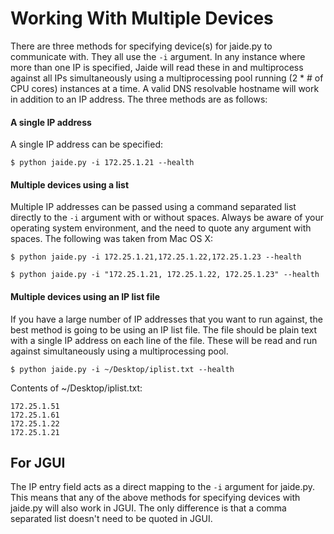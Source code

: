 Working With Multiple Devices
=============================

There are three methods for specifying device(s) for jaide.py to communicate with. They all use the `-i` argument.  In any instance where more than one IP is specified, Jaide will read these in and multiprocess against all IPs simultaneously using a multiprocessing pool running (2 * # of CPU cores) instances at a time. A valid DNS resolvable hostname will work in addition to an IP address. The three methods are as follows:

#### A single IP address

A single IP address can be specified:

	$ python jaide.py -i 172.25.1.21 --health

#### Multiple devices using a list

Multiple IP addresses can be passed using a command separated list directly to the `-i` argument with or without spaces. Always be aware of your operating system environment, and the need to quote any argument with spaces. The following was taken from Mac OS X:  

	$ python jaide.py -i 172.25.1.21,172.25.1.22,172.25.1.23 --health  

	$ python jaide.py -i "172.25.1.21, 172.25.1.22, 172.25.1.23" --health  

#### Multiple devices using an IP list file 

If you have a large number of IP addresses that you want to run against, the best method is going to be using an IP list file. The file should be plain text with a single IP address on each line of the file. These will be read and run against simultaneously using a multiprocessing pool.  

	$ python jaide.py -i ~/Desktop/iplist.txt --health

Contents of ~/Desktop/iplist.txt:
	
	172.25.1.51
	172.25.1.61
	172.25.1.22
	172.25.1.21

## For JGUI  

The IP entry field acts as a direct mapping to the `-i` argument for jaide.py. This means that any of the above methods for specifying devices with jaide.py will also work in JGUI. The only difference is that a comma separated list doesn't need to be quoted in JGUI. 
